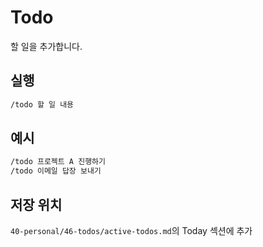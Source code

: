 # Todo

할 일을 추가합니다.

## 실행

```bash
/todo 할 일 내용
```

## 예시

```bash
/todo 프로젝트 A 진행하기
/todo 이메일 답장 보내기
```

## 저장 위치

`40-personal/46-todos/active-todos.md`의 Today 섹션에 추가
